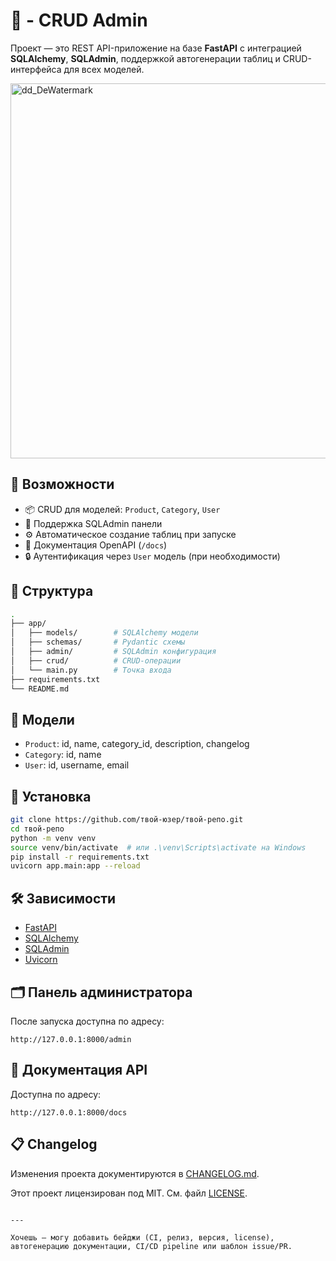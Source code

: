 # 🧩 - CRUD Admin

Проект — это REST API-приложение на базе **FastAPI** с интеграцией **SQLAlchemy**, **SQLAdmin**, поддержкой
автогенерации таблиц и CRUD-интерфейса для всех моделей.


<p align="left">
  <img src="https://github.com/user-attachments/assets/96da0139-453a-4d16-96c1-4dbe547aa3f0" alt="dd_DeWatermark" hight="450"  width="600" />
</p>

## 🚀 Возможности

- 📦 CRUD для моделей: `Product`, `Category`, `User`
- 🧾 Поддержка SQLAdmin панели
- ⚙️ Автоматическое создание таблиц при запуске
- 📝 Документация OpenAPI (`/docs`)
- 🔒 Аутентификация через `User` модель (при необходимости)

## 📁 Структура

```bash
.
├── app/
│   ├── models/        # SQLAlchemy модели
│   ├── schemas/       # Pydantic схемы
│   ├── admin/         # SQLAdmin конфигурация
│   ├── crud/          # CRUD-операции
│   └── main.py        # Точка входа
├── requirements.txt
└── README.md
````

## 🧱 Модели

* `Product`: id, name, category\_id, description, changelog
* `Category`: id, name
* `User`: id, username, email

## 🔧 Установка

```bash
git clone https://github.com/твой-юзер/твой-репо.git
cd твой-репо
python -m venv venv
source venv/bin/activate  # или .\venv\Scripts\activate на Windows
pip install -r requirements.txt
uvicorn app.main:app --reload
```

## 🛠 Зависимости

* [FastAPI](https://fastapi.tiangolo.com/)
* [SQLAlchemy](https://www.sqlalchemy.org/)
* [SQLAdmin](https://sqladmin.readthedocs.io/)
* [Uvicorn](https://www.uvicorn.org/)

## 🗂 Панель администратора

После запуска доступна по адресу:

```
http://127.0.0.1:8000/admin
```

## 📜 Документация API

Доступна по адресу:

```
http://127.0.0.1:8000/docs
```

## 📋 Changelog

Изменения проекта документируются в [CHANGELOG.md](./CHANGELOG.md).

Этот проект лицензирован под MIT. См. файл [LICENSE](./LICENSE).

```
 
---

Хочешь — могу добавить бейджи (CI, релиз, версия, license), автогенерацию документации, CI/CD pipeline или шаблон issue/PR.
```
